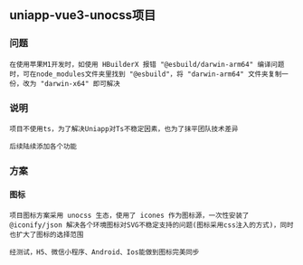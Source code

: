 ## uniapp-vue3-unocss项目
### 问题
```
在使用苹果M1开发时，如使用 HBuilderX 报错 "@esbuild/darwin-arm64" 编译问题时，可在node_modules文件夹里找到 "@esbuild"，将 "darwin-arm64" 文件夹复制一份，改为 "darwin-x64" 即可解决
```
### 说明
```
项目不使用ts，为了解决Uniapp对Ts不稳定因素，也为了抹平团队技术差异
```
```
后续陆续添加各个功能
```
### 方案
#### 图标
```
项目图标方案采用 unocss 生态，使用了 icones 作为图标源，一次性安装了 @iconify/json 解决各个环境图标对SVG不稳定支持的问题(图标采用css注入的方式)，同时也扩大了图标的选择范围

经测试，H5、微信小程序、Android、Ios能做到图标完美同步
```
